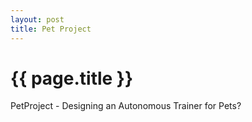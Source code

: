 ```yaml
---
layout: post
title: Pet Project
---
```


{{ page.title }}
================

<p class="meta">

PetProject - Designing an Autonomous Trainer for Pets? 




<a href="{{ site.url }}/blog/pdfs/PetProject.pdf">
